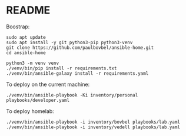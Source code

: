 # README

Boostrap:

```
sudo apt update
sudo apt install -y git python3-pip python3-venv
git clone https://github.com/paulbovbel/ansible-home.git
cd ansible-home

python3 -m venv venv
./venv/bin/pip install -r requirements.txt
./venv/bin/ansible-galaxy install -r requirements.yaml
```

To deploy on the current machine:

`./venv/bin/ansible-playbook -Ki inventory/personal playbooks/developer.yaml`

To deploy homelab:

`./venv/bin/ansible-playbook -i inventory/bovbel playbooks/lab.yaml`
`./venv/bin/ansible-playbook -i inventory/vedell playbooks/lab.yaml`
